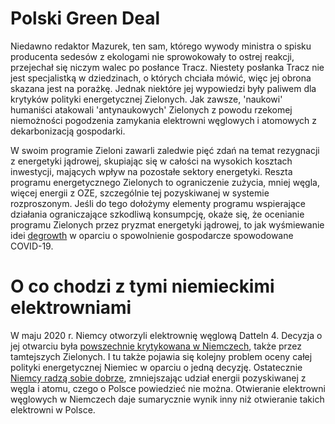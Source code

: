 # Polski Green Deal #

Niedawno redaktor Mazurek, ten sam, którego wywody ministra o spisku producenta sedesów z ekologami nie sprowokowały to ostrej reakcji, przejechał się niczym walec po posłance Tracz. Niestety posłanka Tracz nie jest specjalistką w dziedzinach, o których chciała mówić, więc jej obrona skazana jest na porażkę. Jednak niektóre jej wypowiedzi były paliwem dla krytyków polityki energetycznej Zielonych. Jak zawsze, 'naukowi' humaniści atakowali 'antynaukowych' Zielonych z powodu rzekomej niemożności pogodzenia zamykania elektrowni węglowych i atomowych z dekarbonizacją gospodarki.

W swoim programie Zieloni zawarli zaledwie pięć zdań na temat rezygnacji z energetyki jądrowej, skupiając się w całości na wysokich kosztach inwestycji, mających wpływ na pozostałe sektory energetyki. Reszta programu energetycznego Zielonych to ograniczenie zużycia, mniej węgla, więcej energii z OZE, szczególnie tej pozyskiwanej w systemie rozproszonym. Jeśli do tego dołożymy elementy programu wspierające działania ograniczające szkodliwą konsumpcję, okaże się, że ocenianie programu Zielonych przez pryzmat energetyki jądrowej, to jak wyśmiewanie idei [degrowth](https://zielonewiadomosci.pl/zw/w-obronie-degrowthu/) w oparciu o spowolnienie gospodarcze spowodowane COVID-19.    

# O co chodzi z tymi niemieckimi elektrowniami #

W maju 2020 r. Niemcy otworzyli elektrownię węglową Datteln 4. Decyzja o jej otwarciu była [powszechnie krytykowana w Niemczech](https://www.rp.pl/Energetyka/200539968-Niemcy-otwieraja-nowa-elektrownie-weglowa-Wbrew-ekspertom.html), także przez tamtejszych Zielonych. I tu także pojawia się kolejny problem oceny całej polityki energetycznej Niemiec w oparciu o jedną decyzję. Ostatecznie [Niemcy radzą sobie dobrze](https://www.gramwzielone.pl/trendy/102225/w-2019-roku-niemcy-wyprodukowali-rekordowo-malo-energii-z-wegla),  zmniejszając udział energii pozyskiwanej z węgla i atomu, czego o Polsce powiedzieć nie można. Otwieranie elektrowni węglowych w Niemczech daje sumarycznie wynik inny niż otwieranie takich elektrowni w Polsce. 
 
